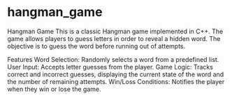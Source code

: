 # hangman_game
Hangman Game
This is a classic Hangman game implemented in C++. The game allows players to guess letters in order to reveal a hidden word. The objective is to guess the word before running out of attempts.

Features
Word Selection: Randomly selects a word from a predefined list.
User Input: Accepts letter guesses from the player.
Game Logic: Tracks correct and incorrect guesses, displaying the current state of the word and the number of remaining attempts.
Win/Loss Conditions: Notifies the player when they win or lose the game.
